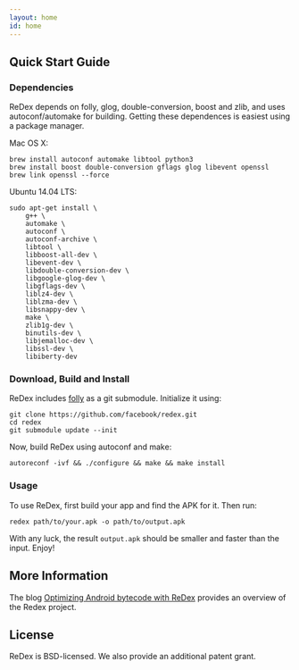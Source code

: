 ```yaml
---
layout: home
id: home
---
```



## Quick Start Guide

### Dependencies

ReDex depends on folly, glog, double-conversion, boost and zlib, and uses
autoconf/automake for building.  Getting these dependences is easiest using a
package manager.

Mac OS X:

```
brew install autoconf automake libtool python3
brew install boost double-conversion gflags glog libevent openssl
brew link openssl --force
```

Ubuntu 14.04 LTS:

```
sudo apt-get install \
    g++ \
    automake \
    autoconf \
    autoconf-archive \
    libtool \
    libboost-all-dev \
    libevent-dev \
    libdouble-conversion-dev \
    libgoogle-glog-dev \
    libgflags-dev \
    liblz4-dev \
    liblzma-dev \
    libsnappy-dev \
    make \
    zlib1g-dev \
    binutils-dev \
    libjemalloc-dev \
    libssl-dev \
    libiberty-dev
```

### Download, Build and Install

ReDex includes [folly](https://github.com/facebook/folly) as a git submodule.
Initialize it using:

```
git clone https://github.com/facebook/redex.git
cd redex
git submodule update --init
```

Now, build ReDex using autoconf and make:

```
autoreconf -ivf && ./configure && make && make install
```

### Usage
To use ReDex, first build your app and find the APK for it.  Then run:

```
redex path/to/your.apk -o path/to/output.apk
```

With any luck, the result `output.apk` should be smaller and faster than the
input.  Enjoy!

## More Information
The blog [Optimizing Android bytecode with ReDex](https://code.facebook.com/posts/1480969635539475/optimizing-android-bytecode-with-redex) provides an overview of the Redex project.

## License

ReDex is BSD-licensed.  We also provide an additional patent grant.
